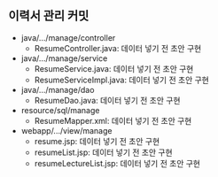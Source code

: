 

## 이력서 관리 커밋
- java/.../manage/controller
	- ResumeController.java: 데이터 넣기 전 초안 구현
- java/.../manage/service
	- ResumeService.java: 데이터 넣기 전 초안 구현
	- ResumeServiceImpl.java: 데이터 넣기 전 초안 구현
- java/.../manage/dao
	- ResumeDao.java: 데이터 넣기 전 초안 구현
- resource/sql/manage
	- ResumeMapper.xml: 데이터 넣기 전 초안 구현
- webapp/.../view/manage
	- resume.jsp: 데이터 넣기 전 초안 구현
	- resumeList.jsp: 데이터 넣기 전 초안 구현
	- resumeLectureList.jsp: 데이터 넣기 전 초안 구현
